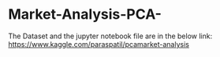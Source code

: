 # Market-Analysis-PCA-
The Dataset and the jupyter notebook file are in the below link:
https://www.kaggle.com/paraspatil/pcamarket-analysis
